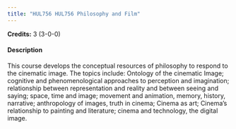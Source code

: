 ```yaml
---
title: "HUL756 HUL756 Philosophy and Film"
---
```

**Credits:** 3 (3-0-0)

#### Description
This course develops the conceptual resources of philosophy to respond to the cinematic image. The topics include: Ontology of the cinematic Image; cognitive and phenomenological approaches to perception and imagination; relationship between representation and reality and between seeing and saying; space, time and image; movement and animation, memory, history, narrative; anthropology of images, truth in cinema; Cinema as art; Cinema’s relationship to painting and literature; cinema and technology, the digital image.